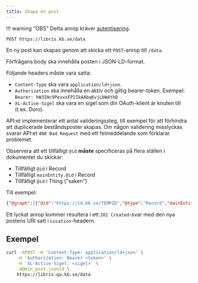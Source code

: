 ```yaml
---
title: Skapa en post
---
```

!!! warning "OBS"
    Detta anrop kräver [autentisering](../howto/auth.md).

```
POST https://libris.kb.se/data
```

En ny post kan skapas genom att skicka ett `POST`-anrop till `/data`.

Förfrågans body ska innehålla posten i JSON-LD-format.

Följande headers måste vara satta:

* `Content-Type` ska vara `application/ld+json`.
* `Authorization` ska innehålla en aktiv och giltig bearer-token. Exempel: `Bearer: hW3IHc9PexxxFP2IkAAbqKvjLbW4thQ`
* `XL-Active-Sigel` ska vara en sigel som din OAuth-klient är knuten till (t.ex. Doro).

API:et implementerar ett antal valideringssteg, till exempel för att förhindra
att duplicerade beståndsposter skapas. Om någon validering misslyckas svarar
API:et `400 Bad Request` med ett felmeddelande som förklarar problemet.

Observera att ett tillfälligt `@id` **måste** specificeras på flera ställen i
dokumentet du skickar:

* Tillfälligt `@id` i Record
* Tillfälligt `mainEntity.@id` i Record
* Tillfälligt `@id` i Thing ("saken")

Till exempel:

```json title="JSON-LD"
{"@graph":[{"@id":"https://id.kb.se/TEMPID","@type":"Record","mainEntity":{"@id":"https://id.kb.se/TEMPID#it"}},{"@id":"https://id.kb.se/TEMPID#it","@type":"Person","familyName":"Testing"}]}
```

Ett lyckat anrop kommer resultera i ett `201 Created`-svar med den nya postens
URI satt i `Location`-headern.

## Exempel

```bash title="Shell"
curl -XPOST -H 'Content-Type: application/ld+json' \
    -H 'Authorization: Bearer <token>' \
    -H 'XL-Active-Sigel: <sigel>' \
    -d@min_post.jsonld \
    https://libris-qa.kb.se/data
```
